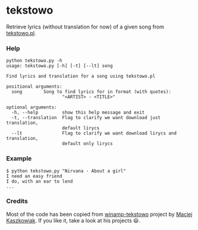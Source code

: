 # tekstowo

Retrieve lyrics (without translation for now) of a given song from
[tekstowo.pl](http://www.tekstowo.pl/).

### Help

```shell
python tekstowo.py -h
usage: tekstowo.py [-h] [-t] [--lt] song

Find lyrics and translation for a song using tekstowo.pl

positional arguments:
  song        Song to find lyrics for in format (with quotes):
                     "<ARTIST> - <TITLE>"

optional arguments:
  -h, --help         show this help message and exit
  -t, --translation  Flag to clarify we want download just translation,
                     default lirycs
  --lt               Flag to clarify we want download lirycs and translation,
                     default only lirycs

```

### Example

```
$ python tekstowo.py "Nirvana - About a girl"
I need an easy friend
I do, with an ear to lend
...
```

### Credits

Most of the code has been copied from
[winamp-tekstowo](https://github.com/asdfMaciej/winamp-tekstowo)
project by [Maciej Kaszkowiak](https://github.com/asdfMaciej). If you like it,
take a look at his projects :smiley:.
